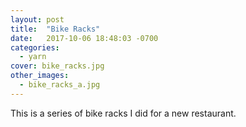 ```yaml
---
layout: post
title:  "Bike Racks"
date:   2017-10-06 18:48:03 -0700
categories:
  - yarn
cover: bike_racks.jpg
other_images:
  - bike_racks_a.jpg
---
```


This is a series of bike racks I did for a new restaurant.
